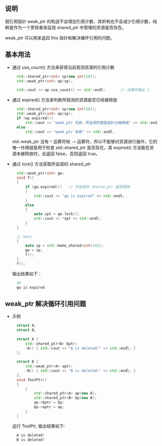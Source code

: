 
## 说明

弱引用指针 weak_ptr 的构造不会增加引用计数，其析构也不会减少引用计数，纯粹是作为一个旁观者来监视 shared_ptr 中管理的资源是否存在。

weak_ptr 可以用来返回 this 指针和解决循环引用的问题。


## 基本用法

- 通过 use_count() 方法来获得当前观测资源的引用计数
  ```c++
    std::shared_ptr<int> sp(new int(10));
    std::weak_ptr<int> wp(sp);
    
    std::cout << wp.use_count() << std::endl;       // 结果将输出 1
  ```

- 通过 expired() 方法来判断所观测的资源是否已经被释放
  ```c++
    std::shared_ptr<int> sp(new int(10));
    std::weak_ptr<int> wp(sp);
    if (wp.expired())
        std::cout << "weak_ptr 无效，所监视的智能指针已被释放" << std::endl;
    else
        std::cout << "weak_ptr 有效" << std::endl;
  ```
  std::weak_ptr 没有 `*` 运算符和 `->` 运算符，所以不能够对资源进行操作，它的唯一作用就是用于检查 std::shared_ptr 是否存在，其 expired() 方法能在资源未被释放时，会返回 false，否则返回 true。

- 通过 lock() 方法获取所监视的 shared_ptr
  ```c++
    std::weak_ptr<int> gw;
    void f()
    {
        if (gw.expired())   // 所监视的 shared_ptr 是否释放
        {
            std::cout << "gw is expired" << std::endl;
        }
        else
        {
            auto spt = gw.lock();
            std::cout << *spt << std::endl;
        }
    }
    
    // main
    {
        auto sp = std::make_shared<int>(42);
        gw = sp;
        f();
    }
    f();
  ```
  输出结果如下：
  ```c++
    42
    gw is expired
  ```

## weak_ptr 解决循环引用问题
- 示例
  ```c++
    struct A;
    struct B;
    
    struct A {
        std::shared_ptr<B> bptr;
        ~A() { std::cout << "A is deleted!" << std::endl; }
    };
    
    struct B {
        std::weak_ptr<A> aptr;
        ~B() { std::cout << "B is deleted!" << std::endl; }
    };
    void TestPtr()
    {
        {
            std::shared_ptr<A> ap(new A);
            std::shared_ptr<B> bp(new B);
            ap->bptr = bp;
            bp->aptr = ap;
        }
    }
  ```
  运行 TestPtr, 输出结果如下:
  ```c++
    A is deleted!
    B is deleted!
  ```
  